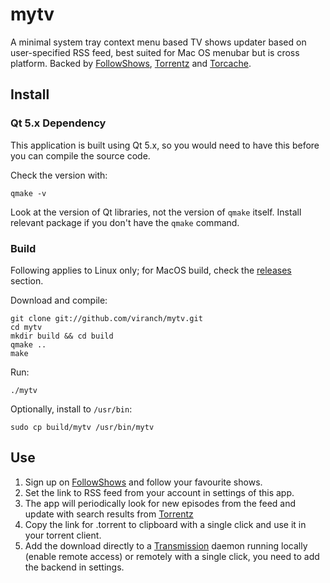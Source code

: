 mytv
=========

A minimal system tray context menu based TV shows updater based on user-specified RSS feed, best suited for Mac OS menubar but is cross platform. Backed by [FollowShows](http://followshows.com), [Torrentz](http://torrentz.eu) and [Torcache](http://torcache.net).

Install
---------

### Qt 5.x Dependency

This application is built using Qt 5.x, so you would need to have this before you can compile the source code.

Check the version with:

    qmake -v

Look at the version of Qt libraries, not the version of `qmake` itself. Install relevant package if you don't have the `qmake` command.

### Build

Following applies to Linux only; for MacOS build, check the [releases](https://github.com/viranch/mytv/releases) section.

Download and compile:

    git clone git://github.com/viranch/mytv.git
    cd mytv
    mkdir build && cd build
    qmake ..
    make

Run:

    ./mytv

Optionally, install to `/usr/bin`:

    sudo cp build/mytv /usr/bin/mytv

Use
---------

1. Sign up on [FollowShows](http://followshows.com/) and follow your favourite shows.
2. Set the link to RSS feed from your account in settings of this app.
3. The app will periodically look for new episodes from the feed and update with search results from [Torrentz](http://torrentz.com/)
4. Copy the link for .torrent to clipboard with a single click and use it in your torrent client.
5. Add the download directly to a [Transmission](http://transmissionbt.com/) daemon running locally (enable remote access) or remotely with a single click, you need to add the backend in settings.
